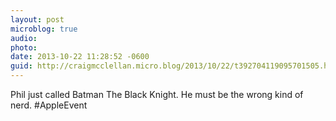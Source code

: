 ```yaml
---
layout: post
microblog: true
audio: 
photo: 
date: 2013-10-22 11:28:52 -0600
guid: http://craigmcclellan.micro.blog/2013/10/22/t392704119095701505.html
---
```

Phil just called Batman The Black Knight. He must be the wrong kind of nerd. #AppleEvent
